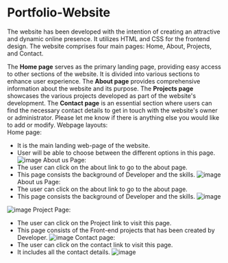 # Portfolio-Website
The website has been developed with the intention of creating an attractive and dynamic online presence. It utilizes HTML and CSS for the frontend design.
The website comprises four main pages: Home, About, Projects, and Contact.

The **Home page** serves as the primary landing page, providing easy access to other sections of the website. It is divided into various sections to enhance user experience.
The **About page** provides comprehensive information about the website and its purpose.
The **Projects page** showcases the various projects developed as part of the website's development.
The **Contact page** is an essential section where users can find the necessary contact details to get in touch with the website's owner or administrator.
Please let me know if there is anything else you would like to add or modify.
Webpage layouts:  
Home page: 
-	It is the main landing web-page of the website.  
-	User will be able to choose between the different options in this page.
![image](https://github.com/komalbhat06/Portfolio-Website-/assets/68904706/6210fd97-4acb-4a01-b1ec-8fc7aaee6238)
 About us Page: 
-	The user can click on the about link to go to the about page.
-	This page consists the background of Developer and the skills.
![image](https://github.com/komalbhat06/Portfolio-Website-/assets/68904706/7890594d-ef43-4c6e-8d94-078b9ae4fb1d)
About us Page: 
-	The user can click on the about link to go to the about page.
-	This page consists the background of Developer and the skills.
![image](https://github.com/komalbhat06/Portfolio-Website-/assets/68904706/f3d261be-dba1-4c2c-b705-f102e82d3823)

![image](https://github.com/komalbhat06/Portfolio-Website-/assets/68904706/8a325704-8626-49ca-9065-3a70189a1988)
Project Page: 
-	The user can click on the Project link to visit this page.
-	This page consists of the  Front-end projects that has been created by Developer.
![image](https://github.com/komalbhat06/Portfolio-Website-/assets/68904706/bc0a69e8-6fde-4a29-b119-9d2f173ac5f9)
Contact page:
-	The user can click on the contact link to visit this page.
-	It includes all the contact details.
![image](https://github.com/komalbhat06/Portfolio-Website-/assets/68904706/a5c5bbbb-31c0-4106-bac8-be7df55e330e)


